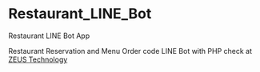 # Restaurant_LINE_Bot
Restaurant LINE Bot App

Restaurant Reservation and Menu Order code LINE Bot with PHP check at [ZEUS Technology](http://www.zeus-solution.com)
